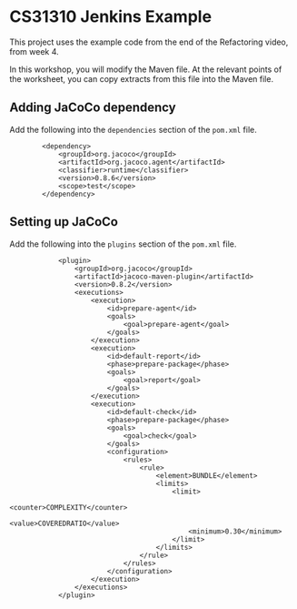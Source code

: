 # CS31310 Jenkins Example

This project uses the example code from the end of the Refactoring video, from week 4.

In this workshop, you will modify the Maven file. At the relevant points of the worksheet, you can copy extracts from this file into the Maven file. 

## Adding JaCoCo dependency

Add the following into the `dependencies` section of the `pom.xml` file.

```
        <dependency>
            <groupId>org.jacoco</groupId>
            <artifactId>org.jacoco.agent</artifactId>
            <classifier>runtime</classifier>
            <version>0.8.6</version>
            <scope>test</scope>
        </dependency>

```

## Setting up JaCoCo

Add the following into the `plugins` section of the `pom.xml` file.

```
            <plugin>
                <groupId>org.jacoco</groupId>
                <artifactId>jacoco-maven-plugin</artifactId>
                <version>0.8.2</version>
                <executions>
                    <execution>
                        <id>prepare-agent</id>
                        <goals>
                            <goal>prepare-agent</goal>
                        </goals>
                    </execution>
                    <execution>
                        <id>default-report</id>
                        <phase>prepare-package</phase>
                        <goals>
                            <goal>report</goal>
                        </goals>
                    </execution>
                    <execution>
                        <id>default-check</id>
                        <phase>prepare-package</phase>
                        <goals>
                            <goal>check</goal>
                        </goals>
                        <configuration>
                            <rules>
                                <rule>
                                    <element>BUNDLE</element>
                                    <limits>
                                        <limit>
                                            <counter>COMPLEXITY</counter>
                                            <value>COVEREDRATIO</value>
                                            <minimum>0.30</minimum>
                                        </limit>
                                    </limits>
                                </rule>
                            </rules>
                        </configuration>
                    </execution>
                </executions>
            </plugin>
```
